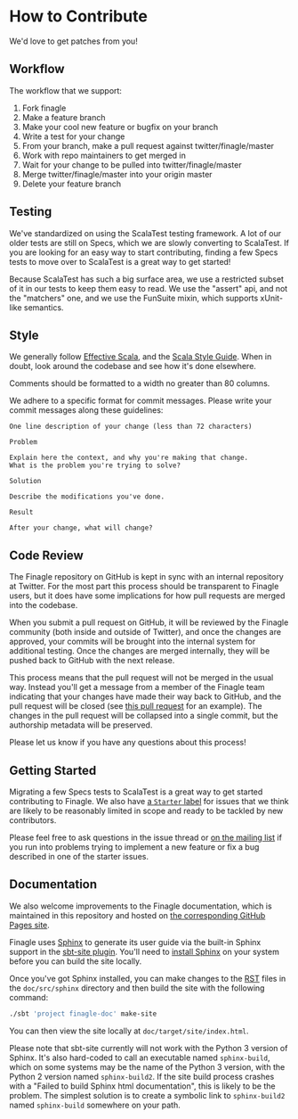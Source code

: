 # How to Contribute

We'd love to get patches from you!

## Workflow

The workflow that we support:

1.  Fork finagle
2.  Make a feature branch
3.  Make your cool new feature or bugfix on your branch
4.  Write a test for your change
5.  From your branch, make a pull request against twitter/finagle/master
6.  Work with repo maintainers to get merged in
7.  Wait for your change to be pulled into twitter/finagle/master
8.  Merge twitter/finagle/master into your origin master
9.  Delete your feature branch

## Testing

We've standardized on using the ScalaTest testing framework. A lot of our older
tests are still on Specs, which we are slowly converting to ScalaTest.  If you
are looking for an easy way to start contributing, finding a few Specs tests to
move over to ScalaTest is a great way to get started!

Because ScalaTest has such a big surface area, we use a restricted subset of it
in our tests to keep them easy to read.  We use the "assert" api, and not
the "matchers" one, and we use the FunSuite mixin, which supports xUnit-like
semantics.

## Style

We generally follow [Effective Scala][0], and the [Scala Style Guide][1].  When
in doubt, look around the codebase and see how it's done elsewhere.

Comments should be formatted to a width no greater than 80 columns.

We adhere to a specific format for commit messages. Please write your commit
messages along these guidelines:

    One line description of your change (less than 72 characters)

    Problem

    Explain here the context, and why you're making that change.
    What is the problem you're trying to solve?

    Solution

    Describe the modifications you've done.

    Result

    After your change, what will change?

## Code Review

The Finagle repository on GitHub is kept in sync with an internal repository at
Twitter. For the most part this process should be transparent to Finagle users,
but it does have some implications for how pull requests are merged into the
codebase.

When you submit a pull request on GitHub, it will be reviewed by the
Finagle community (both inside and outside of Twitter), and once the changes are
approved, your commits will be brought into the internal system for additional
testing. Once the changes are merged internally, they will be pushed back to
GitHub with the next release.

This process means that the pull request will not be merged in the usual way.
Instead you'll get a message from a member of the Finagle team indicating that
your changes have made their way back to GitHub, and the pull request will be
closed (see [this pull request][2] for an example). The changes in the pull
request will be collapsed into a single commit, but the authorship metadata will
be preserved.

Please let us know if you have any questions about this process!

## Getting Started

Migrating a few Specs tests to ScalaTest is a great way to get started
contributing to Finagle. We also have [a `Starter` label][3] for issues that we
think are likely to be reasonably limited in scope and ready to be tackled by
new contributors.

Please feel free to ask questions in the issue thread or [on the mailing list][4]
if you run into problems trying to implement a new feature or fix a bug
described in one of the starter issues.

## Documentation

We also welcome improvements to the Finagle documentation, which is maintained
in this repository and hosted on [the corresponding GitHub Pages site][5].

Finagle uses [Sphinx][6] to generate its user guide via the built-in Sphinx
support in the [sbt-site plugin][7]. You'll need to [install Sphinx][8] on your
system before you can build the site locally.

Once you've got Sphinx installed, you can make changes to the [RST][9] files in
the `doc/src/sphinx` directory and then build the site with the following
command:

``` bash
./sbt 'project finagle-doc' make-site
```

You can then view the site locally at `doc/target/site/index.html`.

Please note that sbt-site currently will not work with the Python 3 version of
Sphinx. It's also hard-coded to call an executable named `sphinx-build`, which
on some systems may be the name of the Python 3 version, with the Python 2
version named `sphinx-build2`. If the site build process crashes with a "Failed
to build Sphinx html documentation", this is likely to be the problem. The
simplest solution is to create a symbolic link to `sphinx-build2` named
`sphinx-build` somewhere on your path.

[0]: http://twitter.github.io/effectivescala/
[1]: http://docs.scala-lang.org/style/scaladoc.html
[2]: https://github.com/twitter/finagle/pull/267
[3]: https://github.com/twitter/finagle/issues?direction=desc&labels=Starter&sort=created&state=open
[4]: https://groups.google.com/d/forum/finaglers
[5]: http://twitter.github.io/finagle/
[6]: http://sphinx-doc.org/
[7]: https://github.com/sbt/sbt-site
[8]: http://sphinx-doc.org/install.html
[9]: http://docutils.sourceforge.net/rst.html
